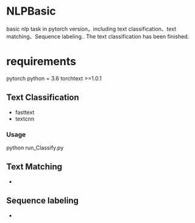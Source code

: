 # NLPBasic
basic nlp task in pytorch version，including text classification、text matching、Sequence labeling..
The text classification has been finished.

# requirements
pytorch 
python = 3.6
torchtext >=1.0.1

## Text Classification

* fasttext
* textcnn

### Usage

python run_Classify.py

## Text Matching

* 


## Sequence labeling

*  
